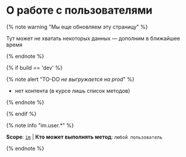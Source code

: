 # О работе с пользователями

{% note warning "Мы еще обновляем эту страницу" %}

Тут может не хватать некоторых данных — дополним в ближайшее время

{% endnote %}

{% if build == 'dev' %}

{% note alert "TO-DO _не выгружается на prod_" %}

- нет контента (в курсе лишь список методов)

{% endnote %}

{% endif %}

{% note info "im.user.*" %}

**Scope**: [`im`](../../scopes/permissions.md) | **Кто может выполнять метод**: `любой пользователь`

{% endnote %}

